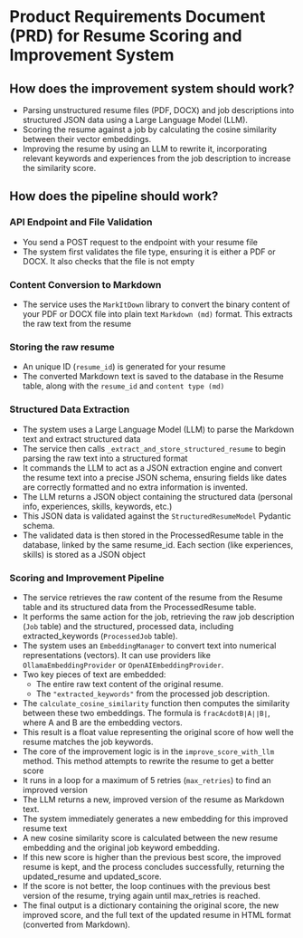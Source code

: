 # Product Requirements Document (PRD) for Resume Scoring and Improvement System

## How does the improvement system should work?
- Parsing unstructured resume files (PDF, DOCX) and job descriptions into structured JSON data using a Large Language Model (LLM).
- Scoring the resume against a job by calculating the cosine similarity between their vector embeddings.
- Improving the resume by using an LLM to rewrite it, incorporating relevant keywords and experiences from the job description to increase the similarity score.

## How does the pipeline should work?
### API Endpoint and File Validation
- You send a POST request to the endpoint with your resume file
- The system first validates the file type, ensuring it is either a PDF or DOCX. It also checks that the file is not empty
### Content Conversion to Markdown
- The service uses the `MarkItDown` library to convert the binary content of your PDF or DOCX file into plain text `Markdown (md)` format. This extracts the raw text from the resume
### Storing the raw resume
- An unique ID (`resume_id`) is generated for your resume
- The converted Markdown text is saved to the database in the Resume table, along with the `resume_id` and `content type (md)`
### Structured Data Extraction
- The system uses a Large Language Model (LLM) to parse the Markdown text and extract structured data
- The service then calls `_extract_and_store_structured_resume` to begin parsing the raw text into a structured format
-  It commands the LLM to act as a JSON extraction engine and convert the resume text into a precise JSON schema, ensuring fields like dates are correctly formatted and no extra information is invented.
- The LLM returns a JSON object containing the structured data (personal info, experiences, skills, keywords, etc.)
- This JSON data is validated against the `StructuredResumeModel` Pydantic schema.
- The validated data is then stored in the ProcessedResume table in the database, linked by the same resume_id. Each section (like experiences, skills) is stored as a JSON object
### Scoring and Improvement Pipeline
- The service retrieves the raw content of the resume from the Resume table and its structured data from the ProcessedResume table.
- It performs the same action for the job, retrieving the raw job description (`Job` table) and the structured, processed data, including extracted_keywords (`ProcessedJob` table).
- The system uses an `EmbeddingManager` to convert text into numerical representations (vectors). It can use providers like `OllamaEmbeddingProvider` or `OpenAIEmbeddingProvider`.
- Two key pieces of text are embedded:
  - The entire raw text content of the original resume. 
  - The `"extracted_keywords"` from the processed job description.
- The `calculate_cosine_similarity` function then computes the similarity between these two embeddings. The formula is `fracAcdotB∣A∣∣B∣`, where A and B are the embedding vectors.
- This result is a float value representing the original score of how well the resume matches the job keywords.
- The core of the improvement logic is in the `improve_score_with_llm` method. This method attempts to rewrite the resume to get a better score
- It runs in a loop for a maximum of 5 retries (`max_retries`) to find an improved version
- The LLM returns a new, improved version of the resume as Markdown text.
- The system immediately generates a new embedding for this improved resume text
- A new cosine similarity score is calculated between the new resume embedding and the original job keyword embedding.
- If this new score is higher than the previous best score, the improved resume is kept, and the process concludes successfully, returning the updated_resume and updated_score.
- If the score is not better, the loop continues with the previous best version of the resume, trying again until max_retries is reached.
- The final output is a dictionary containing the original score, the new improved score, and the full text of the updated resume in HTML format (converted from Markdown).

